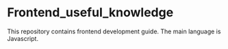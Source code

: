# Frontend_useful_knowledge
This repository contains frontend development guide. The main language is Javascript.
